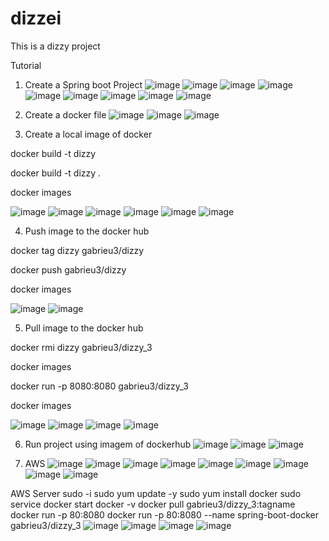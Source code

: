 # dizzei
This is a dizzy project

Tutorial
1. Create a Spring boot Project 
![image](https://user-images.githubusercontent.com/19800645/111548634-c3198200-8759-11eb-8e1f-a7f7dac64204.png)
![image](https://user-images.githubusercontent.com/19800645/111549040-53f05d80-875a-11eb-860f-0044e5d2232c.png)
![image](https://user-images.githubusercontent.com/19800645/111549273-a762ab80-875a-11eb-9aa0-f1365e5d8808.png)
![image](https://user-images.githubusercontent.com/19800645/111549579-2e178880-875b-11eb-812a-cb1d42ae116e.png)
![image](https://user-images.githubusercontent.com/19800645/111549658-52736500-875b-11eb-92b8-7b8db2d9fad8.png)
![image](https://user-images.githubusercontent.com/19800645/111549743-7d5db900-875b-11eb-8405-be0c95a4d62b.png)
![image](https://user-images.githubusercontent.com/19800645/111549823-a0886880-875b-11eb-8138-57424853e682.png)
![image](https://user-images.githubusercontent.com/19800645/111552849-f19b5b00-8761-11eb-9a5f-6d691a265905.png)
![image](https://user-images.githubusercontent.com/19800645/111553537-60c57f00-8763-11eb-9b2c-de15f87c9825.png)

2. Create a docker file
![image](https://user-images.githubusercontent.com/19800645/111715665-14497480-8833-11eb-89ce-ffae5c5a835a.png)
![image](https://user-images.githubusercontent.com/19800645/111715911-ab163100-8833-11eb-972c-53db8505818d.png)
![image](https://user-images.githubusercontent.com/19800645/111715964-c719d280-8833-11eb-94a3-8b4aa3fd897c.png)

3. Create a local image of docker

docker build -t dizzy

docker build -t dizzy .

docker images

![image](https://user-images.githubusercontent.com/19800645/111716007-e153b080-8833-11eb-98af-ea93bdd83056.png)
![image](https://user-images.githubusercontent.com/19800645/111716065-0516f680-8834-11eb-8384-6c4237ce2d6e.png)
![image](https://user-images.githubusercontent.com/19800645/111716129-25df4c00-8834-11eb-9203-e3e6d9335c7f.png)
![image](https://user-images.githubusercontent.com/19800645/111850825-102f5c80-88f0-11eb-8f8d-d9768547376f.png)
![image](https://user-images.githubusercontent.com/19800645/111850862-3228df00-88f0-11eb-8c8c-4dd3b9195bc9.png)
![image](https://user-images.githubusercontent.com/19800645/111850978-7f0cb580-88f0-11eb-867f-769ed265bd36.png)

4. Push image to the docker hub

docker tag dizzy gabrieu3/dizzy

docker push gabrieu3/dizzy

docker images

![image](https://user-images.githubusercontent.com/19800645/111851208-2984d880-88f1-11eb-93cc-aff36c4ab000.png)
![image](https://user-images.githubusercontent.com/19800645/111851323-82ed0780-88f1-11eb-830e-592591274271.png)

5. Pull image to the docker hub

docker rmi dizzy gabrieu3/dizzy_3

docker images

docker run -p 8080:8080 gabrieu3/dizzy_3

docker images

![image](https://user-images.githubusercontent.com/19800645/111851434-e1b28100-88f1-11eb-95c7-d76354e6a5bf.png)
![image](https://user-images.githubusercontent.com/19800645/111851474-0c043e80-88f2-11eb-9023-ce755a15fa00.png)
![image](https://user-images.githubusercontent.com/19800645/111851513-37872900-88f2-11eb-87ce-f8e8c2b8902b.png)
![image](https://user-images.githubusercontent.com/19800645/111851622-ae242680-88f2-11eb-89d6-3715d48b757b.png)



6. Run project using imagem of dockerhub
![image](https://user-images.githubusercontent.com/19800645/111853364-78cf0700-88f9-11eb-99e7-5a76f8655158.png)
![image](https://user-images.githubusercontent.com/19800645/111851849-a0bb6c00-88f3-11eb-94ec-2c0e7c3c452c.png)
![image](https://user-images.githubusercontent.com/19800645/111853372-82f10580-88f9-11eb-9828-84aeb06e7185.png)

7. AWS
![image](https://user-images.githubusercontent.com/19800645/113795290-e4e7a280-9722-11eb-93d5-e56865056da2.png)
![image](https://user-images.githubusercontent.com/19800645/113795332-fd57bd00-9722-11eb-915e-149b84cd7fa9.png)
![image](https://user-images.githubusercontent.com/19800645/113795368-1496aa80-9723-11eb-84d5-37f150a2d55c.png)
![image](https://user-images.githubusercontent.com/19800645/113795429-427bef00-9723-11eb-9972-d5bad36ee533.png)
![image](https://user-images.githubusercontent.com/19800645/113795468-5fb0bd80-9723-11eb-84d0-74fb37d76ef3.png)
![image](https://user-images.githubusercontent.com/19800645/113795511-79ea9b80-9723-11eb-90d6-65bd5e227f3a.png)
![image](https://user-images.githubusercontent.com/19800645/113795632-bddda080-9723-11eb-82a0-95ef2d7839fd.png)
![image](https://user-images.githubusercontent.com/19800645/113795696-db126f00-9723-11eb-92b7-f69ee53465da.png)
![image](https://user-images.githubusercontent.com/19800645/113795756-fd0bf180-9723-11eb-842f-d28e6b326219.png)

AWS Server
sudo -i
sudo yum update -y
sudo yum install docker
sudo service docker start
docker -v
docker pull gabrieu3/dizzy_3:tagname
docker run -p 80:8080
docker run -p 80:8080 --name spring-boot-docker gabrieu3/dizzy_3
![image](https://user-images.githubusercontent.com/19800645/113796426-98ea2d00-9725-11eb-92fb-ba511f61e077.png)
![image](https://user-images.githubusercontent.com/19800645/113796772-67be2c80-9726-11eb-81ec-66afe6bb0bf7.png)
![image](https://user-images.githubusercontent.com/19800645/113797337-70633280-9727-11eb-97f2-0bee1be8a17c.png)
![image](https://user-images.githubusercontent.com/19800645/113797846-6e4da380-9728-11eb-9430-5e6600a3143a.png)












